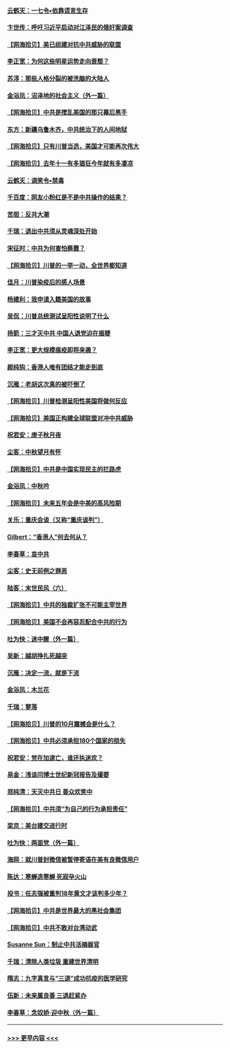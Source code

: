 #### [云鹤天：一七令▪依靠谎言生存](../pages/nsc993/n12470034.md?t=10122102) 
#### [卞世传：呼吁习近平启动对江泽民的俄奸案调查](../pages/nsc993/n12469722.md?t=10122102) 
#### [【网海拾贝】美已组建对抗中共威胁的联盟](../pages/nsc993/n12469018.md?t=10122102) 
#### [李正宽：为何这些明星运势走向衰颓？](../pages/nsc993/n12468730.md?t=10122102) 
#### [苏淳：那些人格分裂的被洗脑的大陆人](../pages/nsc993/n12467858.md?t=10122102) 
#### [金浴凤：沼泽地的社会主义（外一篇）](../pages/nsc993/n12467792.md?t=10122102) 
#### [【网海拾贝】中共是搅乱美国的那只幕后黑手](../pages/nsc993/n12467700.md?t=10122102) 
#### [东方：新疆乌鲁木齐，中共统治下的人间地狱](../pages/nsc993/n12466075.md?t=10122102) 
#### [【网海拾贝】只有川普当选，美国才可能再次伟大](../pages/nsc993/n12466013.md?t=10122102) 
#### [【网海拾贝】去年十一有多猖狂今年就有多凄凉](../pages/nsc993/n12463649.md?t=10122102) 
#### [云鹤天：调笑令▪禁毒](../pages/nsc993/n12462975.md?t=10122102) 
#### [千百度：网友小粉红是不是中共操作的结果？](../pages/nsc993/n12461025.md?t=10122102) 
#### [苦胆：反共大潮](../pages/nsc993/n12459469.md?t=10122102) 
#### [千瑞：退出中共须从灵魂深处开始](../pages/nsc993/n12459437.md?t=10122102) 
#### [宋征时：中共为何害怕蔡霞？](../pages/nsc993/n12459097.md?t=10122102) 
#### [【网海拾贝】川普的一举一动，全世界都知道](../pages/nsc993/n12458825.md?t=10122102) 
#### [佳月：川普染疫后的感人场景](../pages/nsc993/n12456994.md?t=10122102) 
#### [杨建利：我申请入籍美国的故事](../pages/nsc993/n12455635.md?t=10122102) 
#### [吴侃：川普总统测试呈阳性说明了什么](../pages/nsc993/n12451869.md?t=10122102) 
#### [扬箭：三才灭中共 中国人退党迫在眉睫](../pages/nsc993/n12451842.md?t=10122102) 
#### [李正宽：更大规模瘟疫即将来袭？](../pages/nsc993/n12451455.md?t=10122102) 
#### [颜纯钩：香港人唯有团结才能走到底](../pages/nsc993/n12450870.md?t=10122102) 
#### [沉雁：老胡这次真的被吓倒了](../pages/nsc993/n12449796.md?t=10122102) 
#### [【网海拾贝】川普检测呈阳性美国将做何反应](../pages/nsc993/n12449042.md?t=10122102) 
#### [【网海拾贝】美国正构建全球联盟对冲中共威胁](../pages/nsc993/n12446580.md?t=10122102) 
#### [祝君安：庚子秋月夜](../pages/nsc993/n12445870.md?t=10122102) 
#### [尘客：中秋望月有怀](../pages/nsc993/n12444632.md?t=10122102) 
#### [【网海拾贝】中共是中国实现民主的拦路虎](../pages/nsc993/n12443573.md?t=10122102) 
#### [金浴凤：中秋吟](../pages/nsc993/n12441773.md?t=10122102) 
#### [【网海拾贝】未来五年会是中美的高风险期](../pages/nsc993/n12440760.md?t=10122102) 
#### [关乐：重庆会谈（又称“重庆谈判”）](../pages/nsc993/n12437525.md?t=10122102) 
#### [Gilbert：“香港人”何去何从？](../pages/nsc993/n12435894.md?t=10122102) 
#### [李春草：哀中共](../pages/nsc993/n12435874.md?t=10122102) 
#### [尘客：史无前例之罪恶](../pages/nsc993/n12435762.md?t=10122102) 
#### [陆客：末世民风（六）](../pages/nsc993/n12435354.md?t=10122102) 
#### [【网海拾贝】中共的独裁扩张不可能主宰世界](../pages/nsc993/n12435151.md?t=10122102) 
#### [【网海拾贝】美国不会再容忍配合中共的行为](../pages/nsc993/n12433808.md?t=10122102) 
#### [吐为快：迷中醒（外一篇）](../pages/nsc993/n12433585.md?t=10122102) 
#### [吴新：越胡挣扎死越突](../pages/nsc993/n12433562.md?t=10122102) 
#### [沉雁：决定一流，就是下流](../pages/nsc993/n12432128.md?t=10122102) 
#### [金浴凤：木兰花](../pages/nsc993/n12432124.md?t=10122102) 
#### [千瑞：寥落](../pages/nsc993/n12432071.md?t=10122102) 
#### [【网海拾贝】川普的10月震撼会是什么？](../pages/nsc993/n12431624.md?t=10122102) 
#### [【网海拾贝】中共必须承担180个国家的损失](../pages/nsc993/n12428893.md?t=10122102) 
#### [祝君安：党在加速亡，谁还执迷欢？](../pages/nsc993/n12428652.md?t=10122102) 
#### [易金：浅谈闫博士世纪新冠报告及撮要](../pages/nsc993/n12426822.md?t=10122102) 
#### [郑纯清：天灭中共日 善众欢笑中](../pages/nsc993/n12426784.md?t=10122102) 
#### [【网海拾贝】中共须“为自己的行为承担责任”](../pages/nsc993/n12426067.md?t=10122102) 
#### [梁京：美台建交进行时](../pages/nsc993/n12424066.md?t=10122102) 
#### [吐为快：两面党（外一篇）](../pages/nsc993/n12424043.md?t=10122102) 
#### [海网：就川普封微信被暂停寄语在美有良微信用户](../pages/nsc993/n12424021.md?t=10122102) 
#### [陈达：寒蝉造寒蝉 死寂孕火山](../pages/nsc993/n12423958.md?t=10122102) 
#### [投书：任志强被重判18年黄文才该判多少年？](../pages/nsc993/n12423672.md?t=10122102) 
#### [【网海拾贝】中共是世界最大的黑社会集团](../pages/nsc993/n12423543.md?t=10122102) 
#### [【网海拾贝】中共不敢对台湾动武](../pages/nsc993/n12421418.md?t=10122102) 
#### [Susanne Sun：制止中共活摘器官](../pages/nsc993/n12419654.md?t=10122102) 
#### [千瑞：清除人类垃圾 重建世界清明](../pages/nsc993/n12419414.md?t=10122102) 
#### [隋志：九字真言与“三退”成功抗疫的医学研究](../pages/nsc993/n12419248.md?t=10122102) 
#### [伍新：未来属良善 三退赶紧办](../pages/nsc993/n12418496.md?t=10122102) 
#### [李春草：念奴娇·迎中秋（外一篇）](../pages/nsc993/n12418465.md?t=10122102) 

----
#### [ >>> 更早内容 <<< ](../indexes/nsc993-earlier.md)

